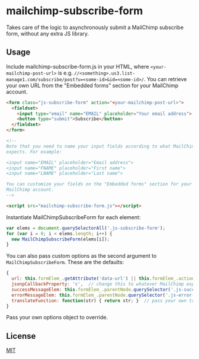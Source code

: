 # mailchimp-subscribe-form

Takes care of the logic to asynchronously submit a MailChimp subscribe form,
without any extra JS library.

## Usage

Include mailchimp-subscribe-form.js in your HTML, where
`<your-mailchimp-post-url>` is e.g.
`//<something>.us3.list-manage1.com/subscribe/post?u=<some-id>&id=<some-id>/`.
You can retrieve your own URL from the "Embedded forms" section for your
MailChimp account.

```html
<form class="js-subscribe-form" action="<your-mailchimp-post-url>">
  <fieldset>
    <input type="email" name="EMAIL" placeholder="Your email address">
    <button type="submit">Subscribe</button>
  </fieldset>
</form>

<!--
Note that you need to name your input fields according to what MailChimp
expects. For example:

<input name="EMAIL" placeholder="Email address">
<input name="FNAME" placeholder="First name">
<input name="LNAME" placeholder="Last name">

You can customize your fields on the "Embedded forms" section for your
MailChimp account.
-->

<script src="mailchimp-subscribe-form.js"></script>
```

Instantiate MailChimpSubscribeForm for each element:

```javascript
var elems = document.querySelectorAll('.js-subscribe-form');
for (var i = 0; i < elems.length; i++) {
  new MailChimpSubscribeForm(elems[i]);
}
```

You can also pass custom options as the second argument to
`MailChimpSubscribeForm`. These are the defaults:

```javascript
{
  url: this.formElem_.getAttribute('data-url') || this.formElem_.action,
  jsonpCallbackProperty: 'c',  // change this to whatever MailChimp expects
  successMessageElem: this.formElem_.parentNode.querySelector('.js-success-message'),
  errorMessageElem: this.formElem_.parentNode.querySelector('.js-error-message'),
  translateFunction: function(str) { return str; }  // pass your own translate function if you want translations
}
```

Pass your own options object to override.

## License
[MIT](http://eriklindebratt.mit-license.org/)

